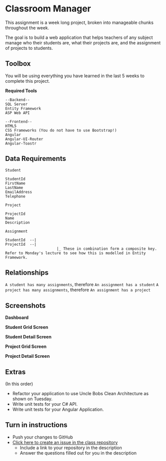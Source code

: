 # Classroom Manager

This assignment is a week long project, broken into manageable chunks throughout the week.

The goal is to build a web application that helps teachers of any subject manage who their students are, what their projects are, and the assignment of projects to students.

## Toolbox
You will be using everything you have learned in the last 5 weeks to complete this project. 

**Required Tools**
```
--Backend--
SQL Server
Entity Framework
ASP Web API

--Frontend--
HTML5
CSS Frameworks (You do not have to use Bootstrap!)
Angular
Angular-UI-Router
Angular-Toastr
```

## Data Requirements
`Student`
```
StudentId
FirstName
LastName
EmailAddress
Telephone
```

`Project`
```
ProjectId
Name
Description
```

`Assignment`
```
StudentId  --|
ProjectId  --|
					   |_ These in combination form a composite key. Refer to Monday's lecture to see how this is modelled in Entity Framework.
```

## Relationships
`A student has many assignments`, therefore `An assignment has a student`
`A project has many assignments`, therefore `An assignment has a project`

## Screenshots
**Dashboard**<br />
<img src="http://i.imgur.com/D2KBILR.png" alt="">

**Student Grid Screen**<br />
<img src="http://i.imgur.com/xLuALI8.png" alt="">

**Student Detail Screen**<br />
<img src="http://i.imgur.com/v2dvBNX.png" alt="">

**Project Grid Screen**<br />
<img src="http://i.imgur.com/hbtg69K.png" alt="">

**Project Detail Screen**<br />
<img src="http://i.imgur.com/ov4OyNm.png" alt="">

## Extras
(In this order)

* Refactor your application to use Uncle Bobs Clean Architecture as shown on Tuesday.
* Write unit tests for your C# API.
* Write unit tests for your Angular Application.

## Turn in instructions
* Push your changes to GitHub 
* [Click here to create an issue in the class repository](https://www.github.com/OriginCodeAcademy/2016-CW-FallCohort/issues/new?title=18-ClassroomManager&body=1.%20Where%20can%20I%20find%20your%20repository%3F%20(Paste%20the%20url%20of%20your%20repository%20below)%0A%0A2.%20How%20many%20screens%20were%20you%20able%20to%20complete%3F%0A%0A3.%20Did%20you%20complete%20any%20of%20the%20extras%3F)
	* Include a link to your repository in the description
	* Answer the questions filled out for you in the description